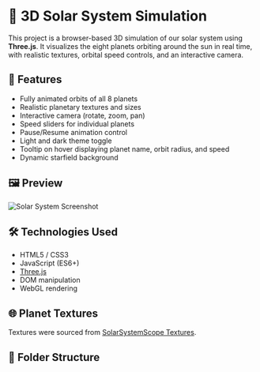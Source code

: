 # 🌌 3D Solar System Simulation

This project is a browser-based 3D simulation of our solar system using **Three.js**. It visualizes the eight planets orbiting around the sun in real time, with realistic textures, orbital speed controls, and an interactive camera.

## 🚀 Features

- Fully animated orbits of all 8 planets
- Realistic planetary textures and sizes
- Interactive camera (rotate, zoom, pan)
- Speed sliders for individual planets
- Pause/Resume animation control
- Light and dark theme toggle
- Tooltip on hover displaying planet name, orbit radius, and speed
- Dynamic starfield background

## 🖼️ Preview

![Solar System Screenshot](preview.png)

## 🛠️ Technologies Used

- HTML5 / CSS3
- JavaScript (ES6+)
- [Three.js](https://threejs.org/)
- DOM manipulation
- WebGL rendering

## 🌐 Planet Textures

Textures were sourced from [SolarSystemScope Textures](https://www.solarsystemscope.com/textures/).

## 📁 Folder Structure


